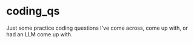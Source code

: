 # coding_qs
Just some practice coding questions I've come across, come up with, or had an LLM come up with.
